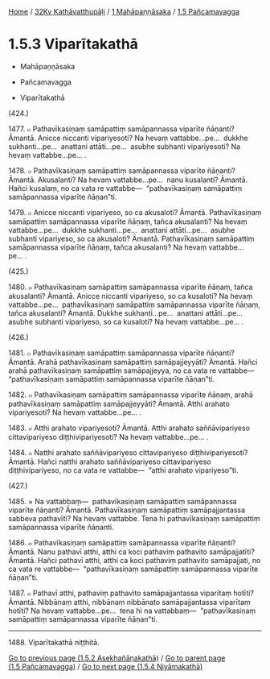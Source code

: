 
[Home](/) / [32Kv Kathāvatthupāḷi](../...md) / [1 Mahāpaṇṇāsaka](...md) / [1.5 Pañcamavagga](../32Kv/1/1.5.md)

# 1.5.3 Viparītakathā

* Mahāpaṇṇāsaka

* Pañcamavagga

* Viparītakathā

(424.)

1477\. ๐ Pathavīkasiṇaṃ samāpattiṃ samāpannassa viparīte ñāṇanti? Āmantā. Anicce niccanti vipariyesoti? Na hevaṃ vattabbe…pe…  dukkhe sukhanti…pe…  anattani attāti…pe…  asubhe subhanti vipariyesoti? Na hevaṃ vattabbe…pe… .

1478\. ๐ Pathavīkasiṇaṃ samāpattiṃ samāpannassa viparīte ñāṇanti? Āmantā. Akusalanti? Na hevaṃ vattabbe…pe…  nanu kusalanti? Āmantā. Hañci kusalaṃ, no ca vata re vattabbe—  “pathavīkasiṇaṃ samāpattiṃ samāpannassa viparīte ñāṇan”ti.

1479\. ๐ Anicce niccanti vipariyeso, so ca akusaloti? Āmantā. Pathavīkasiṇaṃ samāpattiṃ samāpannassa viparīte ñāṇaṃ, tañca akusalanti? Na hevaṃ vattabbe…pe…  dukkhe sukhanti…pe…  anattani attāti…pe…  asubhe subhanti vipariyeso, so ca akusaloti? Āmantā. Pathavīkasiṇaṃ samāpattiṃ samāpannassa viparīte ñāṇaṃ, tañca akusalanti? Na hevaṃ vattabbe…pe… .

(425.)

1480\. ๐ Pathavīkasiṇaṃ samāpattiṃ samāpannassa viparīte ñāṇaṃ, tañca akusalanti? Āmantā. Anicce niccanti vipariyeso, so ca kusaloti? Na hevaṃ vattabbe…pe…  pathavīkasiṇaṃ samāpattiṃ samāpannassa viparīte ñāṇaṃ, tañca akusalanti? Āmantā. Dukkhe sukhanti…pe…  anattani attāti…pe…  asubhe subhanti vipariyeso, so ca kusaloti? Na hevaṃ vattabbe…pe… .

(426.)

1481\. ๐ Pathavīkasiṇaṃ samāpattiṃ samāpannassa viparīte ñāṇanti? Āmantā. Arahā pathavīkasiṇaṃ samāpattiṃ samāpajjeyyāti? Āmantā. Hañci arahā pathavīkasiṇaṃ samāpattiṃ samāpajjeyya, no ca vata re vattabbe—  “pathavīkasiṇaṃ samāpattiṃ samāpannassa viparīte ñāṇan”ti.

1482\. ๐ Pathavīkasiṇaṃ samāpattiṃ samāpannassa viparīte ñāṇaṃ, arahā pathavīkasiṇaṃ samāpattiṃ samāpajjeyyāti? Āmantā. Atthi arahato vipariyesoti? Na hevaṃ vattabbe…pe… .

1483\. ๐ Atthi arahato vipariyesoti? Āmantā. Atthi arahato saññāvipariyeso cittavipariyeso diṭṭhivipariyesoti? Na hevaṃ vattabbe…pe… .

1484\. ๐ Natthi arahato saññāvipariyeso cittavipariyeso diṭṭhivipariyesoti? Āmantā. Hañci natthi arahato saññāvipariyeso cittavipariyeso diṭṭhivipariyeso, no ca vata re vattabbe—  “atthi arahato vipariyeso”ti.

(427.)

1485\. × Na vattabbaṃ—  pathavīkasiṇaṃ samāpattiṃ samāpannassa viparīte ñāṇanti? Āmantā. Pathavīkasiṇaṃ samāpattiṃ samāpajjantassa sabbeva pathavīti? Na hevaṃ vattabbe. Tena hi pathavīkasiṇaṃ samāpattiṃ samāpannassa viparīte ñāṇanti.

1486\. ๐ Pathavīkasiṇaṃ samāpattiṃ samāpannassa viparīte ñāṇanti? Āmantā. Nanu pathavī atthi, atthi ca koci pathaviṃ pathavito samāpajjatīti? Āmantā. Hañci pathavī atthi, atthi ca koci pathaviṃ pathavito samāpajjati, no ca vata re vattabbe—  “pathavīkasiṇaṃ samāpattiṃ samāpannassa viparīte ñāṇan”ti.

1487\. ๐ Pathavī atthi, pathaviṃ pathavito samāpajjantassa viparītaṃ hotīti? Āmantā. Nibbānaṃ atthi, nibbānaṃ nibbānato samāpajjantassa viparītaṃ hotīti? Na hevaṃ vattabbe…pe…  tena hi na vattabbaṃ—  “pathavīkasiṇaṃ samāpattiṃ samāpannassa viparīte ñāṇan”ti.

---

1488\. Viparītakathā niṭṭhitā.



[Go to previous page (1.5.2 Asekhañāṇakathā)](1.5.2.md) / [Go to parent page (1.5 Pañcamavagga)](../32Kv/1/1.5.md) / [Go to next page (1.5.4 Niyāmakathā)](1.5.4.md)


